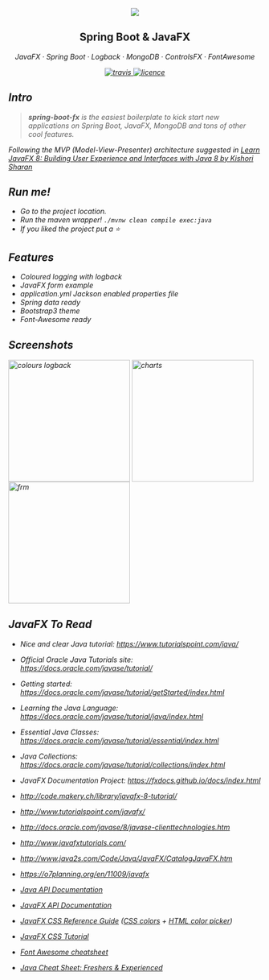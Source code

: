<p align="center">
	<img align="center" src="src/main/resources/images/boot-fx.png?raw=true"/>
</p>


<h2 align="center">Spring Boot & JavaFX </h2>

<p align="center">
  <em>
  JavaFX
  · Spring Boot
  · Logback
  · MongoDB
  · ControlsFX
  · FontAwesome
</p>

<p align="center">
  <a href="https://travis-ci.org/jasrodis/spring-boot-fx">
    <img alt="travis" src="https://img.shields.io/travis/jasrodis/spring-boot-fx.svg?style=flat-square">
  </a>
  <a href="https://opensource.org/licenses/MIT">
    <img alt="licence" src="https://img.shields.io/badge/License-MIT-yellow.svg?style=flat-square">
  </a>
</p>

## Intro

> **spring-boot-fx** is the easiest boilerplate to kick start new applications on Spring Boot, JavaFX, MongoDB and tons of other cool features.
 
Following the MVP (Model-View-Presenter) architecture suggested in [Learn JavaFX 8: Building User Experience and Interfaces with Java 8 by Kishori Sharan](https://www.apress.com/de/book/9781484211434)

## Run me!

*  Go to the project location.
*  Run the maven wrapper!  `./mvnw clean compile exec:java`
*  If you liked the project put a ⭐

## Features

* Coloured logging with logback
* JavaFX form example
* application.yml Jackson enabled properties file
* Spring data ready
* Bootstrap3 theme
* Font-Awesome ready

<p align="center">
	<h2>Screenshots</h2>
	<img align="center" src="src/main/resources/images/colors-logback.png?raw=true" alt="colours logback" height="242" width="242"/>
	<img align="center" src="src/main/resources/images/plotly-charts.png?raw=true" alt="charts" height="242" width="242"/>
	<img align="center" src="src/main/resources/images/programmatic-form.png?raw=true" alt="frm" height="242" width="242"/>
</p>


## JavaFX To Read
* Nice and clear Java tutorial: https://www.tutorialspoint.com/java/
* Official Oracle Java Tutorials site: https://docs.oracle.com/javase/tutorial/ 
* Getting started: https://docs.oracle.com/javase/tutorial/getStarted/index.html
* Learning the Java Language: https://docs.oracle.com/javase/tutorial/java/index.html
* Essential Java Classes: https://docs.oracle.com/javase/tutorial/essential/index.html
* Java Collections: https://docs.oracle.com/javase/tutorial/collections/index.html

* JavaFX Documentation Project: https://fxdocs.github.io/docs/index.html
* http://code.makery.ch/library/javafx-8-tutorial/
* http://www.tutorialspoint.com/javafx/
* http://docs.oracle.com/javase/8/javase-clienttechnologies.htm
* http://www.javafxtutorials.com/
* http://www.java2s.com/Code/Java/JavaFX/CatalogJavaFX.htm
* https://o7planning.org/en/11009/javafx

* [Java API Documentation](https://docs.oracle.com/javase/8/docs/api/)
* [JavaFX API Documentation](https://docs.oracle.com/javase/8/javafx/api/toc.htm)
* [JavaFX CSS Reference Guide](https://docs.oracle.com/javase/8/javafx/api/javafx/scene/doc-files/cssref.html) ([CSS colors](https://docs.oracle.com/javase/8/javafx/api/javafx/scene/doc-files/cssref.html#typecolor)  + [HTML color picker](https://html-color-codes.info/old/colorpicker.html))
* [JavaFX CSS Tutorial](https://docs.oracle.com/javafx/2/css_tutorial/jfxpub-css_tutorial.htm)
* [Font Awesome cheatsheet](https://fontawesome.com/cheatsheet)
* [Java Cheat Sheet: Freshers & Experienced](https://www.interviewbit.com/java-cheat-sheet/)


		


